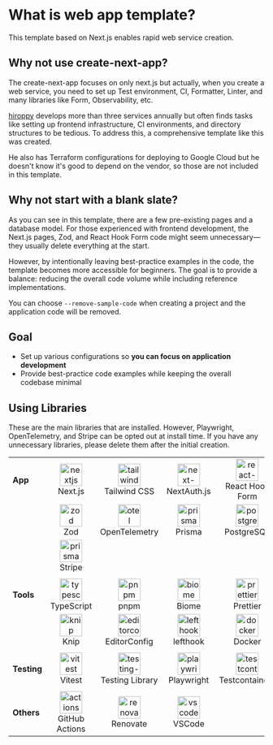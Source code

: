 # What is web app template?

This template based on Next.js enables rapid web service creation.

## Why not use create-next-app?

The create-next-app focuses on only next.js but actually, when you create a web service, you need to set up Test environment, CI, Formatter, Linter, and many libraries like Form, Observability, etc.

[hiroppy](https://x.com/about_hiroppy) develops more than three services annually but often finds tasks like setting up frontend infrastructure, CI environments, and directory structures to be tedious. To address this, a comprehensive template like this was created.

He also has Terraform configurations for deploying to Google Cloud but he doesn't know it's good to depend on the vendor, so those are not included in this template.

## Why not start with a blank slate?

As you can see in this template, there are a few pre-existing pages and a database model. For those experienced with frontend development, the Next.js pages, Zod, and React Hook Form code might seem unnecessary—they usually delete everything at the start.

However, by intentionally leaving best-practice examples in the code, the template becomes more accessible for beginners. The goal is to provide a balance: reducing the overall code volume while including reference implementations.

You can choose `--remove-sample-code` when creating a project and the application code will be removed.

## Goal

- Set up various configurations so **you can focus on application development**
- Provide best-practice code examples while keeping the overall codebase minimal

## Using Libraries

These are the main libraries that are installed. However, Playwright, OpenTelemetry, and Stripe can be opted out at install time. If you have any unnecessary libraries, please delete them after the initial creation.

|             |                                                                                                                   |                                                                                                                             |                                                                                                              |                                                                                                                            |
| ----------- | ----------------------------------------------------------------------------------------------------------------- | --------------------------------------------------------------------------------------------------------------------------- | ------------------------------------------------------------------------------------------------------------ | -------------------------------------------------------------------------------------------------------------------------- |
| **App**     | <div align="center"><img src="/images/libs/nextjs.png" alt="nextjs" width="44"><br>Next.js</div>                  | <div align="center"><img src="/images/libs/tailwind.png" alt="tailwind" width="44"><br>Tailwind CSS</div>                   | <div align="center"><img src="/images/libs/next-auth.png" alt="next-auth" width="44"><br>NextAuth.js</div>   | <div align="center"><img src="/images/libs/react-hook-form.png" alt="react-hook-form" width="44"><br>React Hook Form</div> |
|             | <div align="center"><img src="/images/libs/zod.svg" alt="zod" width="44"><br>Zod </div>                           | <div align="center"><img src="/images/libs/otel.png" alt="otel" width="44"><br>OpenTelemetry </div>                         | <div align="center"><img src="/images/libs/prisma.png" alt="prisma" width="44"><br>Prisma </div>             | <div align="center"><img src="/images/libs/postgresql.png" alt="postgresql" width="44"><br>PostgreSQL</div>                |
|             | <div align="center"><img src="/images/libs/stripe.png" alt="prisma" width="44"><br>Stripe </div>                  |                                                                                                                             |                                                                                                              |
|             |                                                                                                                   |                                                                                                                             |                                                                                                              |
| **Tools**   | <div align="center"><img src="/images/libs/typescript.png" alt="typescirpt" width="44"><br>TypeScript</div>       | <div align="center"><img src="/images/libs/pnpm.svg" alt="pnpm" width="44"><br>pnpm</div>                                   | <div align="center"><img src="/images/libs/biome.png" alt="biome" width="44"><br>Biome </div>                | <div align="center"><img src="/images/libs/prettier.png" alt="prettier" width="44"><br> Prettier</div>                     |
|             | <div align="center"><img src="/images/libs/knip.png" alt="knip" width="44"><br>Knip</div>                         | <div align="center"><img src="/images/libs/editorconfig.png" alt="editorconfig" width="44"><br> EditorConfig </div>         | <div align="center"><img src="/images/libs/lefthook.png" alt="lefthook" width="44"><br> lefthook</div>       | <div align="center"><img src="/images/libs/docker.png" alt="docker" width="44"><br> Docker </div>                          |
|             |                                                                                                                   |                                                                                                                             |                                                                                                              |
| **Testing** | <div align="center"><img src="/images/libs/vitest.png" alt="vitest" width="44"><br> Vitest</div>                  | <div align="center"><img src="/images/libs/testing-library.png" alt="testing-library" width="44"><br> Testing Library</div> | <div align="center"><img src="/images/libs/playwright.png" alt="playwright" width="44"><br> Playwright</div> | <div align="center"><img src="/images/libs/testcontainers.png" alt="testcontainers" width="44"><br> Testcontainers</div>   |
|             |                                                                                                                   |                                                                                                                             |
| **Others**  | <div align="center"><img src="/images/libs/github-actions.png" alt="actions" width="44"><br> GitHub Actions</div> | <div align="center"><img src="/images/libs/renovate.png" alt="renovate" width="44"><br> Renovate</div>                      | <div align="center"><img src="/images/libs/vscode.png" alt="vscode" width="44"><br> VSCode</div>             |
